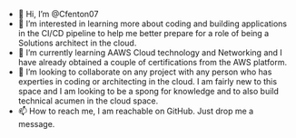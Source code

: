 - 👋 Hi, I’m @Cfenton07
- 👀 I’m interested in learning more about coding and building applications in the CI/CD pipeline to help me better prepare for a role of being a Solutions architect in the cloud.
- 🌱 I’m currently learning AAWS Cloud technology and Networking and I have already obtained a couple of certifications from the AWS platform.
- 💞️ I’m looking to collaborate on any project with any person who has experties in coding or architecting in the cloud. I am fairly new to this space and I am looking to be a spong for knowledge and to also build technical acumen in the cloud space.
- 📫 How to reach me, I am reachable on GitHub. Just drop me a message.

<!---
Cfenton07/Cfenton07 is a ✨ special ✨ repository because its `README.md` (this file) appears on your GitHub profile.
You can click the Preview link to take a look at your changes.
--->
